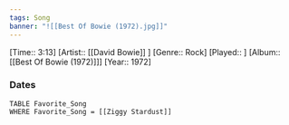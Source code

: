 ```yaml
---
tags: Song  
banner: "![[Best Of Bowie (1972).jpg]]"
---
```

[Time:: 3:13]
[Artist:: [[David Bowie]] ]
[Genre:: Rock]
[Played:: ]
[Album:: [[Best Of Bowie (1972)]]]
[Year:: 1972]
### Dates
````dataview
TABLE Favorite_Song
WHERE Favorite_Song = [[Ziggy Stardust]]
````